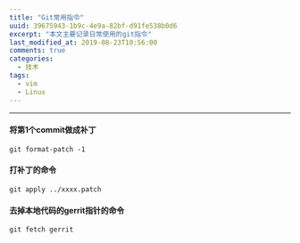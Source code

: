 ```yaml
---
title: "Git常用指令"
uuid: 39675943-1b9c-4e9a-82bf-d91fe538b0d6
excerpt: "本文主要记录日常使用的git指令"
last_modified_at: 2019-08-23T10:56:00
comments: true
categories:
  - 技术
tags:
  - vim
  - Linux
---
```




---

#### 将第1个commit做成补丁

```shell
git format-patch -1
```

#### 打补丁的命令

```shell
git apply ../xxxx.patch
```



#### 去掉本地代码的gerrit指针的命令

```shell
git fetch gerrit
```






